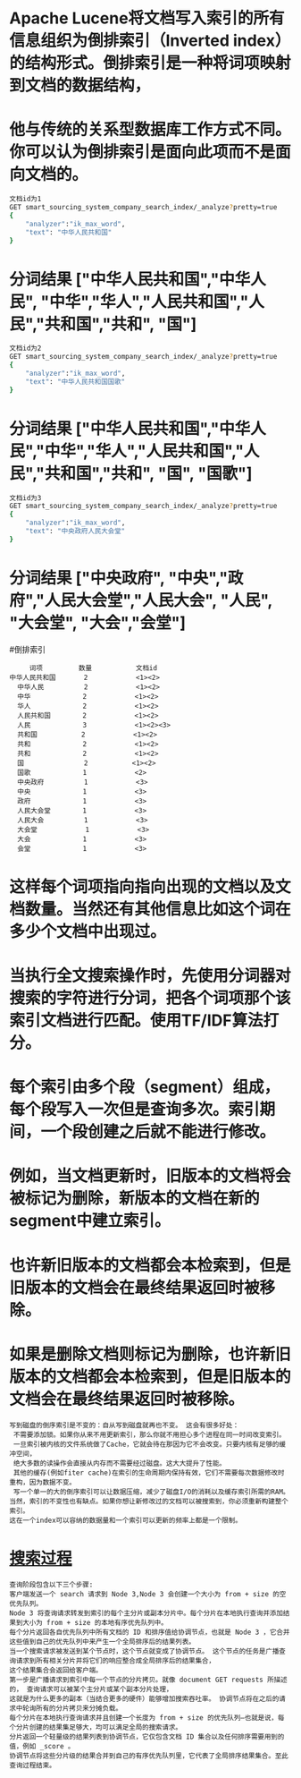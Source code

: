 # Apache Lucene将文档写入索引的所有信息组织为倒排索引（Inverted index）的结构形式。倒排索引是一种将词项映射到文档的数据结构，
# 他与传统的关系型数据库工作方式不同。你可以认为倒排索引是面向此项而不是面向文档的。

```bash
文档id为1
GET smart_sourcing_system_company_search_index/_analyze?pretty=true
{
    "analyzer":"ik_max_word",
    "text": "中华人民共和国"
}
```
# 分词结果 ["中华人民共和国","中华人民", "中华","华人","人民共和国","人民","共和国","共和", "国"]

```bash
文档id为2
GET smart_sourcing_system_company_search_index/_analyze?pretty=true
{
    "analyzer":"ik_max_word",
    "text": "中华人民共和国国歌"
}
```
# 分词结果 ["中华人民共和国","中华人民","中华","华人","人民共和国","人民","共和国","共和", "国", "国歌"]
```bash
文档id为3
GET smart_sourcing_system_company_search_index/_analyze?pretty=true
{
    "analyzer":"ik_max_word",
    "text": "中央政府人民大会堂"
}
```
# 分词结果 ["中央政府", "中央","政府","人民大会堂","人民大会", "人民", "大会堂", "大会","会堂"]

#倒排索引
```text
     词项         数量           文档id
中华人民共和国       2            <1><2>
  中华人民          2            <1><2>
  中华             2            <1><2>
  华人             2            <1><2>
  人民共和国        2            <1><2>
  人民             3            <1><2><3>
  共和国           2            <1><2>
  共和             2            <1><2>
  共和             2            <1><2>
  国               2           <1><2>
  国歌             1            <2>
  中央政府          1            <3>
  中央             1            <3>
  政府             1            <3>
  人民大会堂        1            <3>
  人民大会          1            <3>
  大会堂            1            <3>
  大会             1            <3>
  会堂             1            <3>
```
# 这样每个词项指向指向出现的文档以及文档数量。当然还有其他信息比如这个词在多少个文档中出现过。
# 当执行全文搜索操作时，先使用分词器对搜索的字符进行分词，把各个词项那个该索引文档进行匹配。使用TF/IDF算法打分。
# 每个索引由多个段（segment）组成，每个段写入一次但是查询多次。索引期间，一个段创建之后就不能进行修改。
# 例如，当文档更新时，旧版本的文档将会被标记为删除，新版本的文档在新的segment中建立索引。
# 也许新旧版本的文档都会本检索到，但是旧版本的文档会在最终结果返回时被移除。
# 如果是删除文档则标记为删除，也许新旧版本的文档都会本检索到，但是旧版本的文档会在最终结果返回时被移除。

```text
写到磁盘的倒序索引是不变的：自从写到磁盘就再也不变。 这会有很多好处：
 不需要添加锁。如果你从来不用更新索引，那么你就不用担心多个进程在同一时间改变索引。
 一旦索引被内核的文件系统做了Cache，它就会待在那因为它不会改变。只要内核有足够的缓冲空间，
 绝大多数的读操作会直接从内存而不需要经过磁盘。这大大提升了性能。
 其他的缓存(例如fiter cache)在索引的生命周期内保持有效，它们不需要每次数据修改时重构，因为数据不变。
 写一个单一的大的倒序索引可以让数据压缩，减少了磁盘I/O的消耗以及缓存索引所需的RAM。
当然，索引的不变性也有缺点。如果你想让新修改过的文档可以被搜索到，你必须重新构建整个索引。
这在一个index可以容纳的数据量和一个索引可以更新的频率上都是一个限制。
```
# [搜索过程](https://github.com/lucky-xin/Learning/blob/gh-pages/image/elasticsearch-search-pas.png)
```text
查询阶段包含以下三个步骤:
客户端发送一个 search 请求到 Node 3,Node 3 会创建一个大小为 from + size 的空优先队列。
Node 3 将查询请求转发到索引的每个主分片或副本分片中。每个分片在本地执行查询并添加结果到大小为 from + size 的本地有序优先队列中。
每个分片返回各自优先队列中所有文档的 ID 和排序值给协调节点，也就是 Node 3 ，它合并这些值到自己的优先队列中来产生一个全局排序后的结果列表。
当一个搜索请求被发送到某个节点时，这个节点就变成了协调节点。 这个节点的任务是广播查询请求到所有相关分片并将它们的响应整合成全局排序后的结果集合，
这个结果集合会返回给客户端。
第一步是广播请求到索引中每一个节点的分片拷贝。就像 document GET requests 所描述的， 查询请求可以被某个主分片或某个副本分片处理， 
这就是为什么更多的副本（当结合更多的硬件）能够增加搜索吞吐率。 协调节点将在之后的请求中轮询所有的分片拷贝来分摊负载。
每个分片在本地执行查询请求并且创建一个长度为 from + size 的优先队列—也就是说，每个分片创建的结果集足够大，均可以满足全局的搜索请求。 
分片返回一个轻量级的结果列表到协调节点，它仅包含文档 ID 集合以及任何排序需要用到的值，例如 _score 。
协调节点将这些分片级的结果合并到自己的有序优先队列里，它代表了全局排序结果集合。至此查询过程结束。
```

# 




